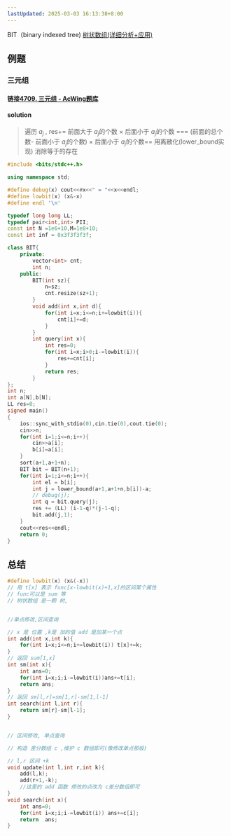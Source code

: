 ```yaml
---
lastUpdated: 2025-03-03 16:13:38+8:00
---
```

BIT（binary indexed tree)
[树状数组(详细分析+应用)](https://blog.csdn.net/TheWayForDream/article/details/118436732)
## 例题
### 三元组 
#### 链接[4709. 三元组 - AcWing题库](https://www.acwing.com/problem/content/description/4712/)
#### solution 
 >遍历 $a_j$ , res+= 前面大于 $a_j$的个数 $\times$  后面小于 $a_j$的个数
 >=== (前面的总个数- 前面小于 $a_j$的个数)  $\times$  后面小于 $a_j$的个数==
 >用离散化(lower_bound实现) 消除等于的存在 

```cpp
#include <bits/stdc++.h>

using namespace std;

#define debug(x) cout<<#x<<" = "<<x<<endl;
#define lowbit(x) (x&-x)
#define endl '\n'

typedef long long LL;
typedef pair<int,int> PII;
const int N =1e6+10,M=1e8+10;
const int inf = 0x3f3f3f3f;

class BIT{
    private:
        vector<int> cnt;
        int n;
    public:
        BIT(int sz){
            n=sz;
            cnt.resize(sz+1);
        }
        void add(int x,int d){
            for(int i=x;i<=n;i+=lowbit(i)){ 
                cnt[i]+=d;
            }
        }
        int query(int x){
            int res=0;
            for(int i=x;i>0;i-=lowbit(i)){
                res+=cnt[i];
            }
            return res;
        }
};
int n;
int a[N],b[N];
LL res=0;
signed main() 
{
    ios::sync_with_stdio(0),cin.tie(0),cout.tie(0);
    cin>>n;
    for(int i=1;i<=n;i++){
        cin>>a[i];
        b[i]=a[i];
    }
    sort(a+1,a+1+n);
    BIT bit = BIT(n+1);
    for(int i=1;i<=n;i++){
        int el = b[i];
        int j = lower_bound(a+1,a+1+n,b[i])-a;
        // debug(j);
        int q = bit.query(j);
        res += (LL) (i-1-q)*(j-1-q);
        bit.add(j,1);
    }
    cout<<res<<endl;
    return 0;
}   
```
## 总结 
```cpp
#define lowbit(x) (x&(-x))
// 用 t[x] 表示 func[x-lowbit(x)+1,x]的区间某个属性
// func可以是 sum 等
// 树状数组 是一颗 树,


//单点修改,区间查询

// x 是 位置 ,k是 加的值 add 是加某一个点
int add(int x,int k){
	for(int i=x;i<=n;i+=lowbit(i)) t[x]+=k;
}
// 返回 sum[1,x] 
int sm(int x){
	int ans=0;
	for(int i=x;i;i-=lowbit(i))ans+=t[i];
	return ans;
}
// 返回 sm[l,r]=sm[1,r]-sm[1,l-1]
int search(int l,int r){
	return sm[r]-sm[l-1];
}


// 区间修改, 单点查询 

// 构造 差分数组 c ,维护 c 数组即可(像修改单点那般)

// l,r 区间 +k
void update(int l,int r,int k){
	add(l,k);
	add(r+1,-k);
	//这里的 add 函数 修改的点改为 c差分数组即可
}
void search(int x){
	int ans=0;
	for(int i=x;i;i-=lowbit(i)) ans+=c[i];
	return  ans;
}

```
